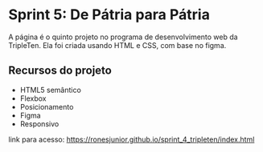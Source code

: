 # Sprint 5: De Pátria para Pátria

A página é o quinto projeto no programa de desenvolvimento web da TripleTen. Ela foi criada usando HTML e CSS, com base no figma.

## Recursos do projeto

- HTML5 semântico
- Flexbox
- Posicionamento
- Figma
- Responsivo

link para acesso: https://ronesjunior.github.io/sprint_4_tripleten/index.html
